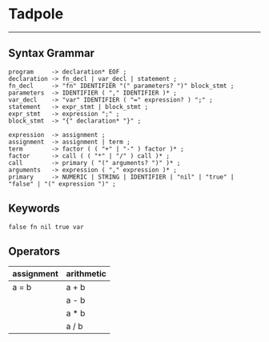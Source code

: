 # **Tadpole**
***

## **Syntax Grammar**
```
program     -> declaration* EOF ;
declaration -> fn_decl | var_decl | statement ;
fn_decl     -> "fn" IDENTIFIER "(" parameters? ")" block_stmt ;
parameters  -> IDENTIFIER ( "," IDENTIFIER )* ;
var_decl    -> "var" IDENTIFIER ( "=" expression? ) ";" ;
statement   -> expr_stmt | block_stmt ;
expr_stmt   -> expression ";" ;
block_stmt  -> "{" declaration* "}" ;

expression  -> assignment ;
assignment  -> assignment | term ;
term        -> factor ( ( "+" | "-" ) factor )* ;
factor      -> call ( ( "*" | "/" ) call )* ;
call        -> primary ( "(" arguments? ")" )* ;
arguments   -> expression ( "," expression )* ;
primary     -> NUMERIC | STRING | IDENTIFIER | "nil" | "true" | "false" | "(" expression ")" ;
```

## **Keywords**
```
false fn nil true var
```

## **Operators**
| assignment | arithmetic |
| ---------- | ---------- |
|    a = b   |   a + b    |
|            |   a - b    |
|            |   a * b    |
|            |   a / b    |
